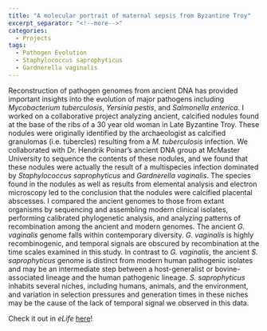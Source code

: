 ```yaml
---
title: "A molecular portrait of maternal sepsis from Byzantine Troy"
excerpt_separator: "<!--more-->"
categories:
  - Projects
tags:
  - Pathogen Evolution
  - Staphylococcus saprophyticus
  - Gardnerella vaginalis
---
```



Reconstruction of pathogen genomes from ancient DNA has provided important insights into the evolution of major pathogens including *Mycobacterium tuberculosis*, *Yersinia pestis*, and *Salmonella enterica*. I worked on a collaborative project analyzing ancient, calcified nodules found at the base of the ribs of a 30 year old woman  in Late Byzantine Troy. These nodules were originally identified by the archaeologist as calcified granulomas (i.e. tubercles) resulting from a *M. tuberculosis* infection. We collaborated with Dr. Hendrik Poinar’s ancient DNA group at McMaster University to sequence the contents of these nodules, and we found that these nodules were actually the result of a multispecies infection dominated by *Staphylococcus saprophyticus* and *Gardnerella vaginalis*. The species found in the nodules as well as results from elemental analysis and electron microscopy led to the conclusion that the nodules were calcified placental abscesses. I compared the ancient genomes to those from extant organisms by sequencing and assembling modern clinical isolates, performing calibrated phylogenetic analysis, and analyzing patterns of recombination among the ancient and modern genomes. The ancient *G. vaginalis* genome falls within contemporary diversity. *G. vaginalis* is highly recombinogenic, and temporal signals are obscured by recombination at the time scales examined in this study. In contrast to *G. vaginalis*, the ancient *S. saprophyticus* genome is distinct from modern human pathogenic isolates and may be an intermediate step between a host-generalist or bovine-associated lineage and the human pathogenic lineage. *S. saprophyticus* inhabits several niches, including humans, animals, and the environment, and variation in selection pressures and generation times in these niches may be the cause of the lack of temporal signal we observed in this data.

Check it out in *eLife* [here](https://elifesciences.org/articles/20983)!
